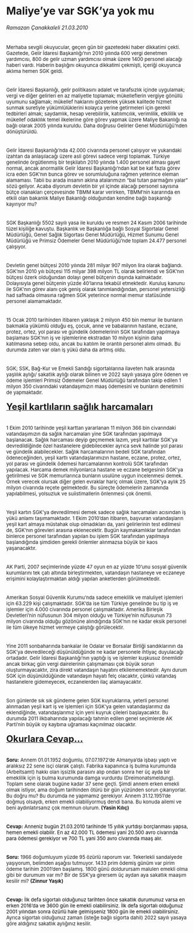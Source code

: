 # Maliye’ye var SGK’ya yok mu

*Ramazan Çanakkaleli 21.03.2010*

<div class="yazi"><p class="MsoNormal" style="MARGIN: 0cm 12.45pt 0pt 0cm"><b style="mso-bidi-font-weight: normal"><font size="3"><font face="Times New Roman"><?xml:namespace prefix = o ns = "urn:schemas-microsoft-com:office:office" /><o:p></o:p></font></font></b></p>
<p class="MsoNormal" style="MARGIN: 0cm 12.45pt 0pt 0cm"><span style="FONT-SIZE: 14pt"><o:p><font face="Times New Roman"> </font></o:p></span></p>
<p class="MsoNormal" style="MARGIN: 0cm 12.45pt 0pt 0cm"><span style="FONT-SIZE: 14pt"><o:p></o:p></span><font size="2">Merhaba sevgili okuyucular, geçen gün bir gazetedeki haber dikkatimi çekti. Gazetede, Gelir İdaresi Başkanlığı’nın 2010 yılında 600 vergi denetmen yardımcısı, 800 de gelir uzman yardımcısı olmak üzere 1400 personel alacağı haberi vardı. Haberin başlığını okuyunca dikkatimi çekmişti, içeriği okuyunca aklıma hemen SGK geldi.</font></p>
<p class="MsoNormal" style="MARGIN: 0cm 12.6pt 0pt 0cm; TEXT-INDENT: 18pt"><br/><br/><font size="2">Gelir İdaresi Başkanlığı, gelir politikasını adalet ve tarafsızlık içinde uygulamak; vergi ve diğer gelirleri en az maliyetle toplamak; mükelleflerin vergiye gönüllü uyumunu sağlamak; mükellef haklarını gözeterek yüksek kalitede hizmet sunmak suretiyle yükümlülüklerini kolayca yerine getirmeleri için gerekli tedbirleri almak; saydamlık, hesap verebilirlik, katılımcılık, verimlilik, etkililik ve mükellef odaklılık temel ilkelerine göre görev yapmak üzere Maliye Bakanlığı na bağlı olarak 2005 yılında kuruldu. Daha doğrusu Gelirler Genel Müdürlüğü’nden dönüştürüldü.</font></p>
<p class="MsoNormal" style="MARGIN: 0cm 12.6pt 0pt 0cm; TEXT-INDENT: 18pt"><br/><br/><font size="2">Gelir İdaresi Başkanlığı’nda 42.000 civarında personel çalışıyor ve yukarıdaki izahtan da anlaşılacağı üzere asli görevi sadece vergi toplamak. Türkiye genelinde örgütlenmiş bir teşkilatın 2010 yılında 1.400 personel alması gayet normal, ancak anormallik Gelir İdaresi Başkanlığı’ndan kat be kat fazla görev icra eden SGK’nın bunca görev ve sorumluluğuna rağmen yeterince eleman alamaması. Tabii bu arada insanın aklına atalarımızın “bal tutan parmağını yalar” sözü geliyor. Acaba diyorum devletin bir yıl içinde alacağı personel sayısına bütçe olanakları çerçevesinde TBMM karar verirken, TBMM’nin kararında en etkili olan bakanlık Maliye Bakanlığı olduğundan kendine bağlı başkanlığı kayırıyor mu?</font></p>
<p class="MsoNormal" style="MARGIN: 0cm 12.6pt 0pt 0cm; TEXT-INDENT: 18pt"><br/><br/><font size="2">SGK Başkanlığı 5502 sayılı yasa ile kuruldu ve resmen 24 Kasım 2006 tarihinde tüzel kişiliğe kavuştu. Başkanlık ve Başkanlığa bağlı Sosyal Sigortalar Genel Müdürlüğü, Genel Sağlık Sigortası Genel Müdürlüğü, Hizmet Sunumu Genel Müdürlüğü ve Primsiz Ödemeler Genel Müdürlüğü’nde toplam 24.477 personel çalışıyor. </font></p>
<p class="MsoNormal" style="MARGIN: 0cm 12.6pt 0pt 0cm; TEXT-INDENT: 18pt"><br/><br/><font size="2">Devletin genel bütçesi 2010 yılında 281 milyar 907 milyon lira olarak bağlandı. SGK’nın 2010 yılı bütçesi 115 milyar 398 milyon TL olarak belirlendi ve SGK’nın bütçesi özerk olduğundan dolayı genel bütçenin dışında kalmaktadır. Dolayısıyla genel bütçenin yüzde 40’larına tekabül etmektedir. Kuruluş kanunu ile SGK’nın görev alanı çok geniş olarak tanımlandığından, personel yetersizliği had safhada olmasına rağmen SGK yeterince normal memur statüsünde personel alamamaktadır.</font></p>
<p class="MsoNormal" style="MARGIN: 0cm 12.6pt 0pt 0cm; TEXT-INDENT: 18pt"><br/><br/><font size="2">15 Ocak 2010 tarihinden itibaren yaklaşık 2 milyon 450 bin memur ile bunların bakmakla yükümlü olduğu eş, çocuk, anne ve babalarının hastane, eczane, protez, ortez, yol parası ve gündelik ödemelerinin SGK tarafından yapılmaya başlaması SGK’nın iş ve işlemlerine ekstradan 10 milyon kişinin daha katılmasına sebep oldu, ancak bu katılım ile orantılı personel alımı olmadı. Bu durumda zaten var olan iş yükü daha da artmış oldu.</font></p>
<p class="MsoNormal" style="MARGIN: 0cm 12.6pt 0pt 0cm; TEXT-INDENT: 18pt"><br/><br/><font size="2">SGK; SSK, Bağ-Kur ve Emekli Sandığı sigortalılarına ilaveten halk arasında yaşlılık aylığı/ sakatlık aylığı olarak bilinen ve 2022 sayılı yasaya göre ödenen ve ödeme işlemleri Primsiz Ödemeler Genel Müdürlüğü tarafından takip edilen 1 milyon 350 civarındaki vatandaşımızın maaş ödemesini ve bunların denetimini de yapmaktadır.</font></p>
<p class="MsoNormal" style="MARGIN: 0cm 12.6pt 0pt 0cm"><o:p><font size="2"> </font></o:p></p>
<p class="MsoNormal" style="MARGIN: 0cm 12.6pt 0pt 0cm"><b style="mso-bidi-font-weight: normal"><span style="FONT-SIZE: 14pt"><u><font size="5">Yeşil kartlıların sağlık harcamaları<o:p></o:p></font></u></span></b></p>
<p class="MsoNormal" style="MARGIN: 0cm 12.6pt 0pt 0cm"><br/><br/><font size="2">1 Ekim 2010 tarihinde yeşil karttan yararlanan 11 milyon 366 bin civarındaki vatandaşımızın da sağlık harcamaları yine SGK tarafından yapılmaya başlanacak. Sağlık harcaması deyip geçmemek lazım, yeşil kartlılar SGK’ya devredildiğinde özel hastanelere gidebilecekler ayrıca sevk halinde yol parası ve gündelik alabilecekler. Sağlık harcamalarının bedeli SG</font><a name="OLE_LINK1"><font size="2">K tarafından ödeneceğin</font></a><font size="2">den, yeşil kartlı vatandaşlarımızın hastane, eczane, protez, ortez, yol parası ve gündelik ödemesi harcamalarının kontrolü SGK tarafından yapılacak. Harcama demek milyonlarca hastane ve eczane belgesinin SGK’ya getirilmesi ve SGK memurlarınca bunların usulüne uygun incelenmesi demek. Örnek verecek olursak diğer gelen evraklar hariç olmak üzere, SGK’ya aylık 25 milyon civarında reçete gelmektedir. Bu süreçte ödemelerin zamanında yapılabilmesi, yolsuzluk ve suiistimallerin önlenmesi çok önemli. </font></p>
<p class="MsoNormal" style="MARGIN: 0cm 12.6pt 0pt 0cm; TEXT-INDENT: 18pt"><br/><br/><font size="2">Yeşil kartın SGK’ya devredilmesi demek sadece sağlık harcamaları acısından iş yükü anlamı taşımamaktadır. 1 Ekim 2010’dan itibaren, başvuran vatandaşların yeşil kart almaya müstahak olup olmadıkları da, yani gelirlerinin test edilmesi de, SGK’nın görevleri arasına eklenecektir. Bugün kaymakamlıklar tarafından binlerce personel tarafından yapılan bu işlem SGK tarafından yapılmaya başlandığında şimdiden gerekli önlemler alınmazsa büyük bir kaos yaşanacaktır.</font></p>
<p class="MsoNormal" style="MARGIN: 0cm 12.6pt 0pt 0cm; TEXT-INDENT: 18pt"><br/><br/><font size="2">AK Parti, 2007 seçimlerinde yüzde 47 oyun en az yüzde 10’unu sosyal güvenlik kurumlarını tek çatı altında birleştirmekten, vatandaşın hastaneye ve eczaneye erişimini kolaylaştırmaktan aldığı yapılan anketlerden görülmektedir.</font></p>
<p class="MsoNormal" style="MARGIN: 0cm 12.6pt 0pt 0cm; TEXT-INDENT: 18pt"><br/><br/><font size="2">Amerikan Sosyal Güvenlik Kurumu’nda sadece emeklilik ve maluliyet işlemleri için 63.229 kişi çalışmaktadır. SGK’da ise tüm Türkiye genelinde bu tip iş ve işlemler için 4.000 civarında personel çalışmaktadır. Amerika Birleşik Devletleri’nin nüfusunun 304 milyon olduğu ve Türkiye’nin nüfusunun 73 milyon civarında olduğu gözönüne alındığında SGK’nın ne kadar eksik personel ile tüm ülkeye hizmet vermeye çalıştığı görülecektir.</font></p>
<p class="MsoNormal" style="MARGIN: 0cm 12.6pt 0pt 0cm; TEXT-INDENT: 18pt"><br/><br/><font size="2">Yine 2011 sonbaharında bankalar ile Odalar ve Borsalar Birliği sandıklarının da SGK’ya devredileceği düşünüldüğünde ne kadar personele ihtiyaç duyulacağı ortadadır. Gelir İdaresi Başkanlığı’nın yaptığı iş ve işlemler kuşkusuz önemlidir ancak birkaç gün vergi dairelerinin çalışmaması çok büyük sorun oluşturmayacaktır, zira direkt vatandaşın hayatını etkilememektedir. Aynı durum SGK için düşünüldüğünde vatandaşın hayatı felç olacaktır, çünkü vatandaş hastanelere gidemeyecek, eczanelerden ilaç alamayacaktır.</font></p>
<p class="MsoNormal" style="MARGIN: 0cm 12.6pt 0pt 0cm; TEXT-INDENT: 18pt"><br/><br/><font size="2">Son günlerde sık sık gündeme gelen SGK kuyruklarına, yeterli personel alınmadan yeşil kart iş ve işlemleri için SGK’ya gelen vatandaşlarımız da eklendiğinde, vatandaşlarımız için yeni kuyruk çileleri başlayacaktır. Bu durumda 2011 ilkbaharında yapılacağı tahmin edilen genel seçimlerde AK Parti’nin büyük oy kaybına uğraması kaçınılmaz olacaktır. </font></p>
<p class="MsoNormal" style="MARGIN: 0cm 12.6pt 0pt 0cm; TEXT-INDENT: 18pt"><o:p><font size="2"> </font></o:p></p>
<p class="MsoNormal" style="MARGIN: 0cm 12.6pt 0pt 0cm"><b style="mso-bidi-font-weight: normal"><span style="FONT-SIZE: 14pt"><u><font size="5">Okurlara Cevap…<o:p></o:p></font></u></span></b></p>
<p class="MsoNormal" style="MARGIN: 0cm 12.6pt 0pt 0cm"><b style="mso-bidi-font-weight: normal"><br/><br/><font size="2">Soru:</font></b><font size="2"> Annem 01.01.1952 doğumlu, 07.07.1972’de Almanya’da işbaşı yaptı ve aralıksız 22 sene isçi olarak çalıştı. Fabrika kapanınca iş bulma kurumunda (Arbeitsamt) hakkı olan işsizlik parasını alıp ondan sonra her üç ayda bir emeklilik için iş bulma kurumunda damga vurdurdu (Dreimonatsmeldung). Toplam sene olarak bugüne kadar 37 sene geçti. Şimdi annem erken emekli olmak istiyor, ama doğum tarihinden ötürü bir gün yüzünden sorun çıkarıyorlar. Bu doğru mu? Bu durumda ne yapmamız gerekiyor. Annem 31.12.1951’de doğmuş olsaydı, erken emekli olabiliyormuş dendi bana. Bu konuda ailemi ve beni aydınlatırsanız çok memnun olurum.<b style="mso-bidi-font-weight: normal"> (Yasin Kılıç)<o:p></o:p></b></font></p>
<p style="MARGIN: 0cm 12.6pt 0pt 0cm; TEXT-INDENT: 18pt"><b style="mso-bidi-font-weight: normal"><br/><br/><font size="2">Cevap:</font></b><font size="2"> <span style="COLOR: black">Anneniz bugün 21.03.2010 tarihinde 15 yıllık yurtdışı borçlanması yapsa, hemen emekli olabilir. En az 42.000 TL ödemesi yani 20.500 avro civarında para ödemesi gerekiyor ve 700 TL yani 350 avro civarında maaş alır. <o:p></o:p></span></font></p>
<p style="MARGIN: 0cm 12.6pt 0pt 0cm; TEXT-INDENT: 18pt"><b style="mso-bidi-font-weight: normal"><br/><br/><font size="2">Soru:</font></b><font size="2"> 1966 doğumluyum yüzde 95 özürlü raporum var. Tekerlekli sandalyede yaşıyorum, belimden aşağısı tutmuyor. 1433 prim ödemiş günüm var pirim ödeme tarihim 2001’den başlamış. 1800 günü doldurursam malulen emekli olma gibi bir durumum var mı? Bir de SSK’ya girersem üç aydan aya sakatlık maaşım kesilir mi? <b style="mso-bidi-font-weight: normal">(Zinnur Yaşık)<o:p></o:p></b></font></p>
<p class="MsoNormal" style="MARGIN: 0cm 12.6pt 0pt 0cm; TEXT-INDENT: 18pt; mso-layout-grid-align: none"><b style="mso-bidi-font-weight: normal"><br/><br/><font size="2">Cevap:</font></b><font size="2"><span style="COLOR: black"> İlk defa sigortalı olduğunuz tarihten önce sakatlık durumunuz varsa en erken 2016’da ve 3600 gün ile emekli olabilirsiniz. İlk defa sigortalı olduğunuz 2001 yılından sonra özürlü hale gelmişseniz 1800 gün ile emekli olabilirsiniz. </span>Ayrıca sigortalı olduğunuz zaman (isteğe bağlı sigorta dahil) 2022 sayılı yasaya göre aldığınız sakatlık aylığınız kesilir.</font></p>
</div>
